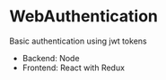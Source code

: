 # WebAuthentication
Basic authentication using jwt tokens

* Backend: Node
* Frontend: React with Redux

